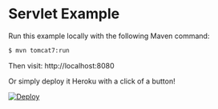 Servlet Example
===============

Run this example locally with the following Maven command:

``` bash
$ mvn tomcat7:run
```

Then visit: http://localhost:8080

Or simply deploy it Heroku with a click of a button!

[![Deploy](https://www.herokucdn.com/deploy/button.svg)](https://heroku.com/deploy?template=https://github.com/stormpath/heroku-war-runner&env\[GROUP_ID\]=com.stormpath.sdk&env\[ARTIFACT_ID\]=stormpath-sdk-examples-servlet)
